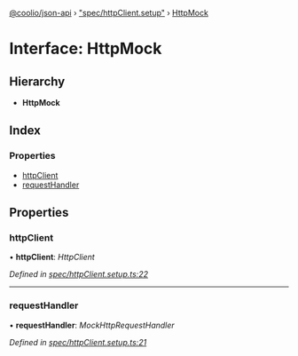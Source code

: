 [@coolio/json-api](../README.md) › ["spec/httpClient.setup"](../modules/_spec_httpclient_setup_.md) › [HttpMock](_spec_httpclient_setup_.httpmock.md)

# Interface: HttpMock

## Hierarchy

* **HttpMock**

## Index

### Properties

* [httpClient](_spec_httpclient_setup_.httpmock.md#httpclient)
* [requestHandler](_spec_httpclient_setup_.httpmock.md#requesthandler)

## Properties

###  httpClient

• **httpClient**: *HttpClient*

*Defined in [spec/httpClient.setup.ts:22](https://github.com/headline-1/coolio/blob/32658f8/packages/json-api/src/spec/httpClient.setup.ts#L22)*

___

###  requestHandler

• **requestHandler**: *MockHttpRequestHandler*

*Defined in [spec/httpClient.setup.ts:21](https://github.com/headline-1/coolio/blob/32658f8/packages/json-api/src/spec/httpClient.setup.ts#L21)*
